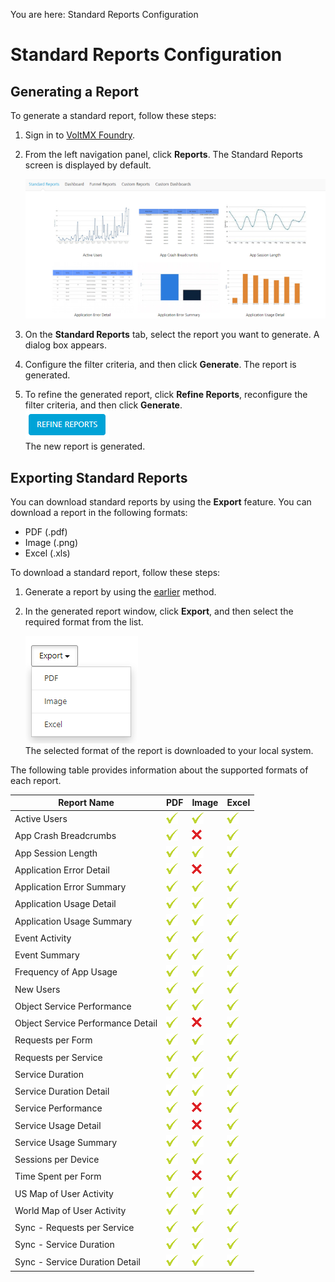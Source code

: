                              

You are here: Standard Reports Configuration

Standard Reports Configuration
==============================

Generating a Report
-------------------

To generate a standard report, follow these steps:

1.  Sign in to [VoltMX Foundry](https://manage.hclvoltmx.com/).
2.  From the left navigation panel, click **Reports**. The Standard Reports screen is displayed by default.  
      
    ![](Resources/Images/StandardReports_650x302.png)
3.  On the **Standard Reports** tab, select the report you want to generate. A dialog box appears.
4.  Configure the filter criteria, and then click **Generate**. The report is generated.
5.  To refine the generated report, click **Refine Reports**, reconfigure the filter criteria, and then click **Generate**.  
    ![](Resources/Images/Refine_Reports.PNG)  
    The new report is generated.

Exporting Standard Reports
--------------------------

You can download standard reports by using the **Export** feature. You can download a report in the following formats:

*   PDF (.pdf)
*   Image (.png)
*   Excel (.xls)

To download a standard report, follow these steps:

1.  Generate a report by using the [earlier](#generating-a-report) method.
2.  In the generated report window, click **Export**, and then select the required format from the list.  
      
    ![](Resources/Images/Export_Reports.PNG)  
    The selected format of the report is downloaded to your local system.

The following table provides information about the supported formats of each report.

  
| Report Name | PDF | Image | Excel |
| --- | --- | --- | --- |
| Active Users | ![](Resources/Images/GreenCheck_19x19.png) | ![](Resources/Images/GreenCheck_19x19.png) | ![](Resources/Images/GreenCheck_19x19.png) |
| App Crash Breadcrumbs | ![](Resources/Images/GreenCheck_19x19.png) | ![](Resources/Images/RedX_16x16.png) | ![](Resources/Images/GreenCheck_19x19.png) |
| App Session Length | ![](Resources/Images/GreenCheck_19x19.png) | ![](Resources/Images/GreenCheck_19x19.png) | ![](Resources/Images/GreenCheck_19x19.png) |
| Application Error Detail | ![](Resources/Images/GreenCheck_19x19.png) | ![](Resources/Images/RedX_16x16.png) | ![](Resources/Images/GreenCheck_19x19.png) |
| Application Error Summary | ![](Resources/Images/GreenCheck_19x19.png) | ![](Resources/Images/GreenCheck_19x19.png) | ![](Resources/Images/GreenCheck_19x19.png) |
| Application Usage Detail | ![](Resources/Images/GreenCheck_19x19.png) | ![](Resources/Images/GreenCheck_19x19.png) | ![](Resources/Images/GreenCheck_19x19.png) |
| Application Usage Summary | ![](Resources/Images/GreenCheck_19x19.png) | ![](Resources/Images/GreenCheck_19x19.png) | ![](Resources/Images/GreenCheck_19x19.png) |
| Event Activity | ![](Resources/Images/GreenCheck_19x19.png) | ![](Resources/Images/GreenCheck_19x19.png) | ![](Resources/Images/GreenCheck_19x19.png) |
| Event Summary | ![](Resources/Images/GreenCheck_19x19.png) | ![](Resources/Images/GreenCheck_19x19.png) | ![](Resources/Images/GreenCheck_19x19.png) |
| Frequency of App Usage | ![](Resources/Images/GreenCheck_19x19.png) | ![](Resources/Images/GreenCheck_19x19.png) | ![](Resources/Images/GreenCheck_19x19.png) |
| New Users | ![](Resources/Images/GreenCheck_19x19.png) | ![](Resources/Images/GreenCheck_19x19.png) | ![](Resources/Images/GreenCheck_19x19.png) |
| Object Service Performance | ![](Resources/Images/GreenCheck_19x19.png) | ![](Resources/Images/GreenCheck_19x19.png) | ![](Resources/Images/GreenCheck_19x19.png) |
| Object Service Performance Detail | ![](Resources/Images/GreenCheck_19x19.png) | ![](Resources/Images/RedX_16x16.png) | ![](Resources/Images/GreenCheck_19x19.png) |
| Requests per Form | ![](Resources/Images/GreenCheck_19x19.png) | ![](Resources/Images/GreenCheck_19x19.png) | ![](Resources/Images/GreenCheck_19x19.png) |
| Requests per Service | ![](Resources/Images/GreenCheck_19x19.png) | ![](Resources/Images/GreenCheck_19x19.png) | ![](Resources/Images/GreenCheck_19x19.png) |
| Service Duration | ![](Resources/Images/GreenCheck_19x19.png) | ![](Resources/Images/GreenCheck_19x19.png) | ![](Resources/Images/GreenCheck_19x19.png) |
| Service Duration Detail | ![](Resources/Images/GreenCheck_19x19.png) | ![](Resources/Images/GreenCheck_19x19.png) | ![](Resources/Images/GreenCheck_19x19.png) |
| Service Performance | ![](Resources/Images/GreenCheck_19x19.png) | ![](Resources/Images/RedX_16x16.png) | ![](Resources/Images/GreenCheck_19x19.png) |
| Service Usage Detail | ![](Resources/Images/GreenCheck_19x19.png) | ![](Resources/Images/RedX_16x16.png) | ![](Resources/Images/GreenCheck_19x19.png) |
| Service Usage Summary | ![](Resources/Images/GreenCheck_19x19.png) | ![](Resources/Images/GreenCheck_19x19.png) | ![](Resources/Images/GreenCheck_19x19.png) |
| Sessions per Device | ![](Resources/Images/GreenCheck_19x19.png) | ![](Resources/Images/GreenCheck_19x19.png) | ![](Resources/Images/GreenCheck_19x19.png) |
| Time Spent per Form | ![](Resources/Images/GreenCheck_19x19.png) | ![](Resources/Images/RedX_16x16.png) | ![](Resources/Images/GreenCheck_19x19.png) |
| US Map of User Activity | ![](Resources/Images/GreenCheck_19x19.png) | ![](Resources/Images/GreenCheck_19x19.png) | ![](Resources/Images/GreenCheck_19x19.png) |
| World Map of User Activity | ![](Resources/Images/GreenCheck_19x19.png) | ![](Resources/Images/GreenCheck_19x19.png) | ![](Resources/Images/GreenCheck_19x19.png) |
| Sync - Requests per Service | ![](Resources/Images/GreenCheck_19x19.png) | ![](Resources/Images/GreenCheck_19x19.png) | ![](Resources/Images/GreenCheck_19x19.png) |
| Sync - Service Duration | ![](Resources/Images/GreenCheck_19x19.png) | ![](Resources/Images/GreenCheck_19x19.png) | ![](Resources/Images/GreenCheck_19x19.png) |
| Sync - Service Duration Detail | ![](Resources/Images/GreenCheck_19x19.png) | ![](Resources/Images/GreenCheck_19x19.png) | ![](Resources/Images/GreenCheck_19x19.png) |
